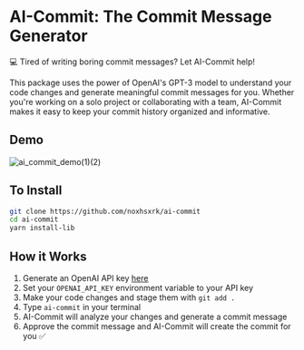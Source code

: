 # **AI-Commit: The Commit Message Generator**

💻 Tired of writing boring commit messages? Let AI-Commit help!

This package uses the power of OpenAI's GPT-3 model to understand your code changes and generate meaningful commit messages for you. Whether you're working on a solo project or collaborating with a team, AI-Commit makes it easy to keep your commit history organized and informative.

## Demo

![ai_commit_demo(1)(2)](https://github.com/JinoArch/ai-commit/assets/39610834/3002dfa2-737a-44b9-91c9-b43907f11144)

## To Install

```sh
git clone https://github.com/noxhsxrk/ai-commit
cd ai-commit
yarn install-lib
```

## How it Works

1. Generate an OpenAI API key [here](https://platform.openai.com/account/api-keys)
2. Set your `OPENAI_API_KEY` environment variable to your API key
3. Make your code changes and stage them with `git add .`
4. Type `ai-commit` in your terminal
5. AI-Commit will analyze your changes and generate a commit message
6. Approve the commit message and AI-Commit will create the commit for you ✅
